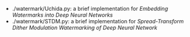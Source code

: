 - ./watermark/Uchida.py: a brief implementation for *Embedding Watermarks into Deep Neural Networks*
- ./watermark/STDM.py: a brief implementation for *Spread-Transform Dither Modulation Watermarking of Deep Neural Network*